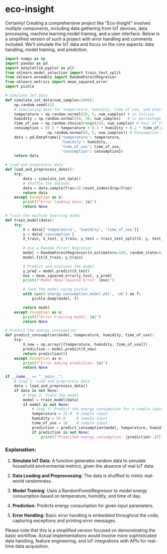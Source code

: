 # eco-insight

Certainly! Creating a comprehensive project like "Eco-Insight" involves multiple components, including data gathering from IoT devices, data processing, machine learning model training, and a user interface. Below is a simplified version of such a project with error handling and comments included. We'll simulate the IoT data and focus on the core aspects: data handling, model training, and prediction.

```python
import numpy as np
import pandas as pd
import matplotlib.pyplot as plt
from sklearn.model_selection import train_test_split
from sklearn.ensemble import RandomForestRegressor
from sklearn.metrics import mean_squared_error
import pickle

# Simulate IoT Data
def simulate_iot_data(num_samples=1000):
    np.random.seed(42)
    # Simulating data for temperature, humidity, time of use, and electrical consumption
    temperature = np.random.normal(20, 5, num_samples) # in Celsius
    humidity = np.random.normal(50, 10, num_samples)   # in percentage
    time_of_use = np.random.choice(range(24), num_samples) # hour of the day
    consumption = (0.5 * temperature + 0.3 * humidity + 0.2 * time_of_use +
                   np.random.normal(0, 5, num_samples)) # Consumption in kWh
    data = pd.DataFrame({'temperature': temperature,
                         'humidity': humidity,
                         'time_of_use': time_of_use,
                         'consumption': consumption})
    return data

# Load and preprocess data
def load_and_preprocess_data():
    try:
        data = simulate_iot_data()
        # Shuffle the dataset
        data = data.sample(frac=1).reset_index(drop=True)
        return data
    except Exception as e:
        print(f"Error loading data: {e}")
        return None

# Train the machine learning model
def train_model(data):
    try:
        X = data[['temperature', 'humidity', 'time_of_use']]
        y = data['consumption']
        X_train, X_test, y_train, y_test = train_test_split(X, y, test_size=0.2, random_state=42)
        
        # Use a Random Forest Regressor
        model = RandomForestRegressor(n_estimators=100, random_state=42)
        model.fit(X_train, y_train)

        # Predict and evaluate the model
        y_pred = model.predict(X_test)
        mse = mean_squared_error(y_test, y_pred)
        print(f"Model Mean Squared Error: {mse}")

        # Save the model using pickle
        with open('energy_consumption_model.pkl', 'wb') as f:
            pickle.dump(model, f)

        return model
    except Exception as e:
        print(f"Error training model: {e}")
        return None

# Predict the energy consumption
def predict_consumption(model, temperature, humidity, time_of_use):
    try:
        X_new = np.array([[temperature, humidity, time_of_use]])
        prediction = model.predict(X_new)
        return prediction[0]
    except Exception as e:
        print(f"Error making prediction: {e}")
        return None

if __name__ == "__main__":
    # Step 1: Load and preprocess data
    data = load_and_preprocess_data()
    if data is not None:
        # Step 2: Train the model
        model = train_model(data)
        if model is not None:
            # Step 3: Predict the energy consumption for a sample input
            temperature = 22.0  # sample input
            humidity = 55.0     # sample input
            time_of_use = 18    # sample input
            prediction = predict_consumption(model, temperature, humidity, time_of_use)
            if prediction is not None:
                print(f"Predicted energy consumption: {prediction:.2f} kWh")
```

### Explanation:

1. **Simulate IoT Data**: A function generates random data to simulate household environmental metrics, given the absence of real IoT data.

2. **Data Loading and Preprocessing**: The data is shuffled to mimic real-world randomness.

3. **Model Training**: Uses a RandomForestRegressor to model energy consumption based on temperature, humidity, and time of day.

4. **Prediction**: Predicts energy consumption for given input parameters.

5. **Error Handling**: Basic error handling is embedded throughout the code, capturing exceptions and printing error messages.

Please note that this is a simplified version focused on demonstrating the basic workflow. Actual implementations would involve more sophisticated data handling, feature engineering, and IoT integrations with APIs for real-time data acquisition.